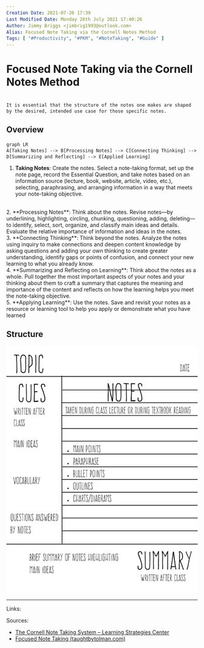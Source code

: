 ```yaml
---
Creation Date: 2021-07-26 17:39
Last Modified Date: Monday 26th July 2021 17:40:26
Author: Jimmy Briggs <jimbrig1993@outlook.com>
Alias: Focused Note Taking via the Cornell Notes Method
Tags: [ "#Productivity", "#PKM", "#NoteTaking", "#Guide" ]
---
```


# Focused Note Taking via the Cornell Notes Method

```ad-important

It is essential that the structure of the notes one makes are shaped by the desired, intended use case for those specific notes.

```

## Overview

```mermaid
graph LR
A[Taking Notes] --> B[Processing Notes] --> C[Connecting Thinking] --> D[Summarizing and Reflecting] --> E[Applied Learning]
```
	
1. **Taking Notes**: Create the notes. Select a note-taking format, set up the note page, record the Essential Question, and take notes based on an information source (lecture, book, website, article, video, etc.), selecting, paraphrasing, and arranging information in a way that meets your note-taking objective. 
<br>
2. **Processing Notes**: Think about the notes. Revise notes—by underlining, highlighting, circling, chunking, questioning, adding, deleting—to identify, select, sort, organize, and classify main ideas and details. Evaluate the relative importance of information and ideas in the notes. 
<br>
3. **Connecting Thinking**: Think beyond the notes. Analyze the notes using inquiry to make connections and deepen content knowledge by asking questions and adding your own thinking to create greater understanding, identify gaps or points of confusion, and connect your new learning to what you already know. 
<br>
4. **Summarizing and Reflecting on Learning**: Think about the notes as a whole. Pull together the most important aspects of your notes and your thinking about them to craft a summary that captures the meaning and importance of the content and reflects on how the learning helps you meet the note-taking objective.
<br>
5. **Applying Learning**: Use the notes. Save and revisit your notes as a resource or learning tool to help you apply or demonstrate what you have learned

## Structure

![](assets/Pasted%20image%2020210726182405.png)


***

Links: 

Sources:
- [The Cornell Note Taking System – Learning Strategies Center](https://lsc.cornell.edu/how-to-study/taking-notes/cornell-note-taking-system/)
- [Focused Note Taking (taughtbytolman.com)](https://www.taughtbytolman.com/focused-note-taking.html#:~:text=%20How%20to%20take%20Focused%20Notes%20%201,write%20these%20in%20the%20left%20column.%20More%20)

